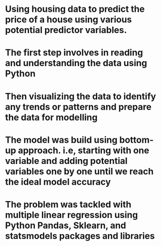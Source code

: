 # Using housing data to predict the price of a house using various potential predictor variables.
# The first step involves in reading and understanding the data using Python
# Then visualizing the data to identify any trends or patterns and prepare the data for modelling
# The model was build using bottom-up approach. i.e, starting with one variable and adding potential variables one by one until we reach the ideal model accuracy
# The problem was tackled with multiple linear regression using Python Pandas, Sklearn, and statsmodels packages and libraries
